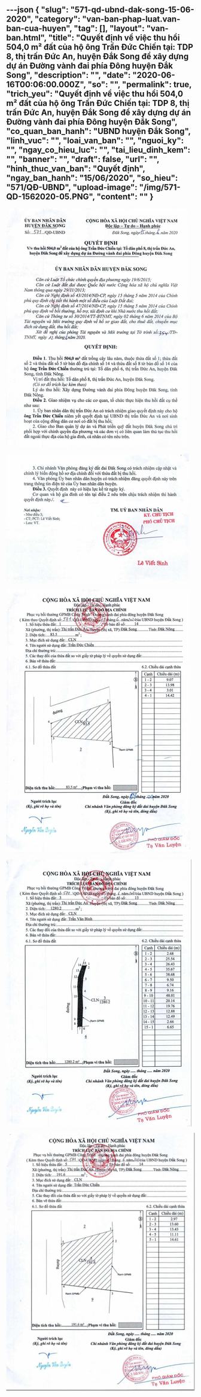 ---json
{
    "slug": "571-qd-ubnd-dak-song-15-06-2020",
    "category": "van-ban-phap-luat.van-ban-cua-huyen",
    "tag": [],
    "layout": "van-ban.html",
    "title": "Quyết định về việc thu hồi 504,0 m² đất của hộ ông Trần Đức Chiến tại: TDP 8, thị trấn Đức An, huyện Đắk Song để xây dựng dự án Đường vành đai phía Đông huyện Đắk Song",
    "description": "",
    "date": "2020-06-16T00:06:00.000Z",
    "so": "",
    "permalink": true,
    "trich_yeu": "Quyết định về việc thu hồi 504,0 m² đất của hộ ông Trần Đức Chiến tại: TDP 8, thị trấn Đức An, huyện Đắk Song để xây dựng dự án Đường vành đai phía Đông huyện Đắk Song",
    "co_quan_ban_hanh": "UBND huyện Đắk Song",
    "linh_vuc": "",
    "loai_van_ban": "",
    "nguoi_ky": "",
    "ngay_co_hieu_luc": "",
    "tai_lieu_dinh_kem": "",
    "banner": "",
    "draft": false,
    "url": "",
    "hinh_thuc_van_ban": "Quyết định",
    "ngay_ban_hanh": "15/06/2020",
    "so_hieu": "571/QĐ-UBND",
    "upload-image": "/img/571-QD-1562020-05.PNG",
    "__content__": ""
}
---
<p><img alt="" src="/img/571-QD-1562020-01.PNG" /></p>

<p><img alt="" src="/img/571-QD-1562020-02.PNG" /></p>

<p><img alt="" src="/img/571-QD-1562020-03.PNG" /></p>

<p><img alt="" src="/img/570-QD-1562020-04.PNG" /></p>

<p><img alt="" src="/img/571-QD-1562020-05.PNG" /></p>
